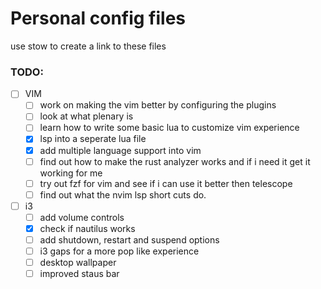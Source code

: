 # Personal config files

use stow to create a link to these files

### TODO:
- [ ] VIM
    - [ ] work on making the vim better by configuring the plugins
    - [ ] look at what plenary is 
    - [ ] learn how to write some basic lua to customize vim experience 
    - [X] lsp into a seperate lua file 
    - [X] add multiple language support into vim
    - [ ] find out how to make the rust analyzer works and if i need it get it
            working for me 
    - [ ] try out fzf for vim and see if i can use it better then telescope 
    - [ ] find out what the nvim lsp short cuts do.

- [ ] i3
    - [ ] add volume controls 
    - [x] check if nautilus works 
    - [ ] add shutdown, restart and suspend options 
    - [ ] i3 gaps for a more pop like experience 
    - [ ] desktop wallpaper 
    - [ ] improved staus bar 
